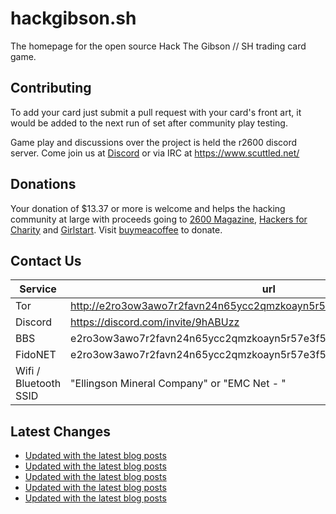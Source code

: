 # hackgibson.sh
The homepage for the open source Hack The Gibson // SH trading card game.


## Contributing

To add your card just submit a pull request with your card's front art, it would be added to the next run of set after community play testing.

Game play and discussions over the project is held the r2600 discord server. Come join us at [Discord](https://discord.com/invite/9hABUzz) or via IRC at https://www.scuttled.net/


## Donations

Your donation of $13.37 or more is welcome and helps the hacking community at large with proceeds going to [2600 Magazine](https://2600.com/), [Hackers for Charity](https://hackersforcharity.org) and [Girlstart](https://girlstart.org).  Visit [buymeacoffee](https://www.buymeacoffee.com/hackgibson.sh) to donate.


## Contact Us

Service | url
-|-
Tor | http://e2ro3ow3awo7r2favn24n65ycc2qmzkoayn5r57e3f56nvjwdcgg32ad.onion
Discord | https://discord.com/invite/9hABUzz
BBS | e2ro3ow3awo7r2favn24n65ycc2qmzkoayn5r57e3f56nvjwdcgg32ad.onion:23
FidoNET | e2ro3ow3awo7r2favn24n65ycc2qmzkoayn5r57e3f56nvjwdcgg32ad.onion:24554
Wifi / Bluetooth SSID | "Ellingson Mineral Company" or "EMC Net - <fidonet address>"

## Latest Changes
<!-- BLOG-POST-LIST:START -->
- [Updated with the latest blog posts](https://github.com/DFW2600/hackgibson.sh/commit/440dfa4b0497d0c08ab4a391be978c6c0866ccd3)
- [Updated with the latest blog posts](https://github.com/DFW2600/hackgibson.sh/commit/22798c33b46ebb5a8800f4c0b2460c68592d29cf)
- [Updated with the latest blog posts](https://github.com/DFW2600/hackgibson.sh/commit/1c76a7ec88497bc96613912f1d8ff9dbbc910ca3)
- [Updated with the latest blog posts](https://github.com/DFW2600/hackgibson.sh/commit/633800aa5c1960af9528a61b083f5269240512bb)
- [Updated with the latest blog posts](https://github.com/DFW2600/hackgibson.sh/commit/8dbfd3ab5edba2214508fb93eec827e846fb9758)
<!-- BLOG-POST-LIST:END -->
